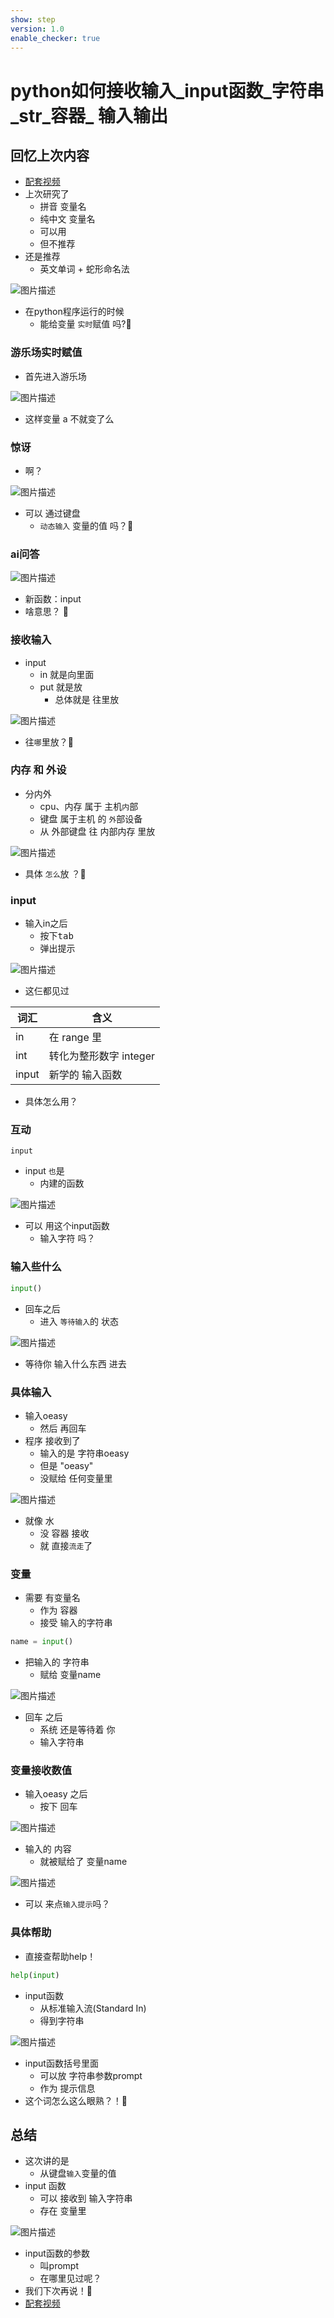 ```yaml
---
show: step
version: 1.0
enable_checker: true
---
```


#  python如何接收输入_input函数_字符串_str_容器_ 输入输出 

## 回忆上次内容

- [配套视频](https://www.bilibili.com/video/BV1X9wne5EqZ)
- 上次研究了 
	- 拼音 变量名
	- 纯中文 变量名 
	- 可以用 
	- 但不推荐
- 还是推荐
	- 英文单词 + 蛇形命名法

![图片描述](https://doc.shiyanlou.com/courses/uid1190679-20231203-1701612939193)

- 在python程序运行的时候
	- 能给变量 `实时`赋值 吗?🤔

### 游乐场实时赋值

- 首先进入游乐场

![图片描述](https://doc.shiyanlou.com/courses/uid1190679-20230517-1684295402559)

- 这样变量 a 不就变了么

### 惊讶

- 啊？

![图片描述](https://doc.shiyanlou.com/courses/uid1190679-20220519-1652965920623)

- 可以 通过键盘
	- `动态输入` 变量的值 吗？🤔

### ai问答

![图片描述](https://doc.shiyanlou.com/courses/uid1190679-20240928-1727483546716)

- 新函数：input
- 啥意思？ 🤔

### 接收输入

- input
  - in 就是向里面
  - put 就是放
	- 总体就是 往里放

![图片描述](https://doc.shiyanlou.com/courses/uid1190679-20240928-1727483664600)

- 往`哪`里放？🤔

### 内存 和 外设

- 分内外
	- cpu、内存 属于 主机`内`部
	- 键盘 属于主机 的 `外`部设备
	- 从 外部键盘 往 内部内存 里放

![图片描述](https://doc.shiyanlou.com/courses/uid1190679-20240928-1727483854364)

- 具体 `怎么`放 ？🤔

### input

- 输入in之后
	- 按下<kbd>tab</kbd>
	- 弹出提示

![图片描述](https://doc.shiyanlou.com/courses/3584/labs/188464/uid1190679-20241109-1731147933216)

- 这仨都见过

|词汇|含义|
|---|---|
|in| 在 range 里|
| int| 转化为整形数字 integer|
| input| 新学的 输入函数|

- 具体怎么用？

### 互动

```
input
```

- input `也`是 
	- 内建的函数 

![图片描述](https://doc.shiyanlou.com/courses/3584/labs/188464/uid1190679-20241109-1731148228678) 

- 可以 用这个input函数
	- 输入字符 吗？

### 输入些什么

```python
input()
```

- <kbd>回车</kbd>之后
	- 进入 `等待输入`的 状态

![图片描述](https://doc.shiyanlou.com/courses/uid1190679-20211021-1634786993355)

- 等待你 输入什么东西 进去

### 具体输入

- 输入oeasy
	- 然后 再<kbd>回车</kbd>
- 程序 接收到了 
	- 输入的是 字符串oeasy
	- 但是 "oeasy" 
	- 没赋给 任何变量里

![图片描述](https://doc.shiyanlou.com/courses/uid1190679-20211021-1634787110893)

- 就像 水 
	- 没 容器 接收
	- 就 直接`流走`了

### 变量

- 需要 有变量名
	- 作为 容器 
	- 接受 输入的字符串

```python
name = input()
```

- 把输入的 字符串 
	- 赋给 变量name

![图片描述](https://doc.shiyanlou.com/courses/uid1190679-20211021-1634787165060)

- <kbd>回车</kbd> 之后
	- 系统 还是等待着 你
	- 输入字符串

### 变量接收数值

- 输入oeasy 之后 
	- 按下 <kbd>回车</kbd>

![图片描述](https://doc.shiyanlou.com/courses/uid1190679-20211021-1634787289662)

- 输入的 内容
	- 就被赋给了 变量name

![图片描述](https://doc.shiyanlou.com/courses/uid1190679-20240928-1727486100024)

- 可以 来点`输入提示`吗？

### 具体帮助

- 直接查帮助help！

```python
help(input)
```

- input函数
	- 从标准输入流(Standard In)
	- 得到字符串

![图片描述](https://doc.shiyanlou.com/courses/uid1190679-20230422-1682129859796)

- input函数括号里面
	- 可以放 字符串参数prompt
	- 作为 提示信息
- 这个词怎么这么眼熟？！🤔

## 总结

- 这次讲的是
	- 从键盘`输入`变量的值
- input 函数
  - 可以 接收到 输入字符串
  - 存在 变量里

![图片描述](https://doc.shiyanlou.com/courses/3584/labs/188464/uid1190679-20241109-1731160445146) 

- input函数的参数
	- 叫prompt 
	- 在哪里见过呢？
- 我们下次再说！👋
- [配套视频](https://www.bilibili.com/video/BV1X9wne5EqZ)








